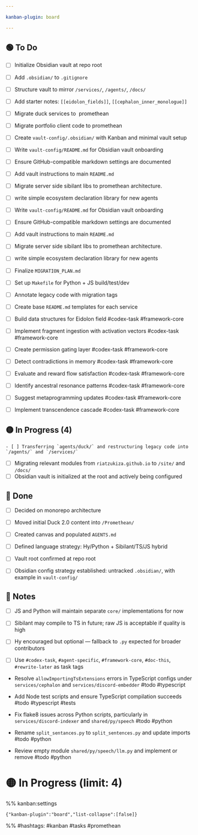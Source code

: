 ```yaml
---

kanban-plugin: board

---
```


## 🟢 To Do

- [ ] Initialize Obsidian vault at repo root
- [ ] Add `.obsidian/` to `.gitignore`
- [ ] Structure vault to mirror `/services/`, `/agents/`, `/docs/`
- [ ] Add starter notes: `[[eidolon_fields]]`, `[[cephalon_inner_monologue]]`
- [ ] Migrate duck services to  promethean
- [ ] Migrate portfolio client code to promethean
- [ ] Create `vault-config/.obsidian/` with Kanban and minimal vault setup
- [ ] Write `vault-config/README.md` for Obsidian vault onboarding
- [ ] Ensure GitHub-compatible markdown settings are documented
- [ ] Add vault instructions to main `README.md`
- [ ] Migrate server side sibilant libs to promethean architecture.
- [ ] write simple ecosystem declaration library for new agents
- [ ] Write `vault-config/README.md` for Obsidian vault onboarding
- [ ] Ensure GitHub-compatible markdown settings are documented
- [ ] Add vault instructions to main `README.md`
- [ ] Migrate server side sibilant libs to promethean architecture.
- [ ] write simple ecosystem declaration library for new agents
- [ ] Finalize `MIGRATION_PLAN.md`
- [ ] Set up `Makefile` for Python + JS build/test/dev
- [ ] Annotate legacy code with migration tags
- [ ] Create base `README.md` templates for each service

- [ ] Build data structures for Eidolon field #codex-task #framework-core
- [ ] Implement fragment ingestion with activation vectors #codex-task #framework-core
- [ ] Create permission gating layer #codex-task #framework-core
- [ ] Detect contradictions in memory #codex-task #framework-core
- [ ] Evaluate and reward flow satisfaction #codex-task #framework-core
- [ ] Identify ancestral resonance patterns #codex-task #framework-core
- [ ] Suggest metaprogramming updates #codex-task #framework-core
- [ ] Implement transcendence cascade #codex-task #framework-core
## 🟡 In Progress (4)

	- [ ] Transferring `agents/duck/` and restructuring legacy code into `/agents/` and `/services/`
- [ ] Migrating relevant modules from `riatzukiza.github.io` to `/site/` and `/docs/`
- [ ] Obsidian vault is initialized at the root and actively being configured

## 🔵 Done

- [ ] Decided on monorepo architecture
- [ ] Moved initial Duck 2.0 content into `/Promethean/`
- [ ] Created canvas and populated `AGENTS.md`
- [ ] Defined language strategy: Hy/Python + Sibilant/TS/JS hybrid
- [ ] Vault root confirmed at repo root
- [ ] Obsidian config strategy established: untracked `.obsidian/`, with example in `vault-config/`


## 🧠 Notes

- [ ] JS and Python will maintain separate `core/` implementations for now
- [ ] Sibilant may compile to TS in future; raw JS is acceptable if quality is high
- [ ] Hy encouraged but optional — fallback to `.py` expected for broader contributors
- [ ] Use `#codex-task`, `#agent-specific`, `#framework-core`, `#doc-this`, `#rewrite-later` as task tags



* Resolve `allowImportingTsExtensions` errors in TypeScript configs under `services/cephalon` and `services/discord-embedder` #todo #typescript

* Add Node test scripts and ensure TypeScript compilation succeeds #todo #typescript #tests

* Fix flake8 issues across Python scripts, particularly in `services/discord-indexer` and `shared/py/speech` #todo #python

* Rename `split_sentances.py` to `split_sentences.py` and update imports #todo #python

* Review empty module `shared/py/speech/llm.py` and implement or remove #todo #python

# 🟡 In Progress (limit: 4)

%% kanban:settings
```
{"kanban-plugin":"board","list-collapse":[false]}
```
%%
#hashtags: #kanban #tasks #promethean

